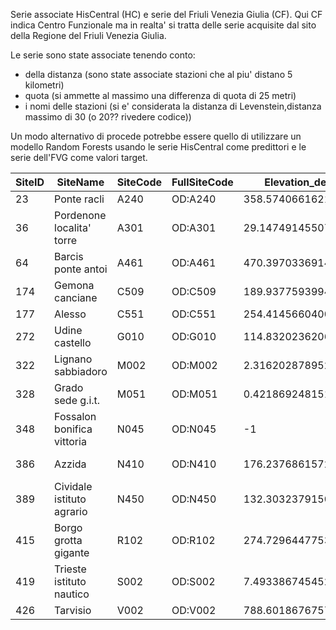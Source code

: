 Serie associate HisCentral (HC) e serie del Friuli Venezia Giulia (CF). Qui CF indica Centro Funzionale ma in realta' si tratta delle serie acquisite dal sito della Regione del Friuli Venezia Giulia.

Le serie sono state associate tenendo conto:
- della distanza (sono state associate stazioni che al piu' distano 5 kilometri)
- quota (si ammette al massimo una differenza di quota di 25 metri)
- i nomi delle stazioni (si e' considerata la distanza di Levenstein,distanza massimo di 30 (o 20?? rivedere codice))

Un modo alternativo di procede potrebbe essere quello di utilizzare un modello Random Forests usando le serie HisCentral come predittori e le serie dell'FVG come valori target.

| SiteID | SiteName                   | SiteCode | FullSiteCode | Elevation_dem      | Longitude_hc          | Latitude_hc           | cf                          | distanza    | quotaCF | quotaHC     | quotaGap    | associare | codice_cf | lat_cf       | lon_cf       | quota_cf |
|--------|----------------------------|----------|--------------|--------------------|--------------------|--------------------|-----------------------------|-------------|---------|-------------|-------------|-----------|--------|-----------|-----------|-------|
| 23     | Ponte racli                | A240     | OD:A240      | 358.5740661621094  | 12.7499            | 46.241199999999985 | Chievolis                   | 1921.69391  | 345     | 358.5740662 | 13.57406616 | 1         | CHI    | 46.254523 | 12.734044 | 345   |
| 36     | Pordenone localita' torre  | A301     | OD:A301      | 29.147491455078125 | 12.672699999999999 | 45.9682            | Pordenone                   | 1752.326218 | 23      | 29.14749146 | 6.147491455 | 1         | POR    | 45.953618 | 12.681257 | 23    |
| 64     | Barcis ponte antoi         | A461     | OD:A461      | 470.39703369140625 | 12.5749            | 46.1881            | Barcis                      | 641.4058612 | 468     | 470.3970337 | 2.397033691 | 1         | BAR    | 46.193202 | 12.571028 | 468   |
| 174    | Gemona canciane            | C509     | OD:C509      | 189.93775939941406 | 13.1363            | 46.26559999999999  | Gemona del friuli           | 1196.532354 | 184     | 189.9377594 | 5.937759399 | 1         | GEM    | 46.261297 | 13.122088 | 184   |
| 177    | Alesso                     | C551     | OD:C551      | 254.41456604003906 | 13.055599999999998 | 46.30919999999999  | Bordano                     | 3280.852822 | 230     | 254.414566  | 24.41456604 | 1         | BOR    | 46.332764 | 13.081196 | 230   |
| 272    | Udine castello             | G010     | OD:G010      | 114.83202362060547 | 13.2367            | 46.06489999999999  | Udine s.o.                  | 3393.037458 | 91      | 114.8320236 | 23.83202362 | 1         | UDI    | 46.035212 | 13.226672 | 91    |
| 322    | Lignano sabbiadoro         | M002     | OD:M002      | 2.3162028789520264 | 13.1212            | 45.686499999999995 | Lignano sabbiadoro          | 2647.27122  | 7       | 2.316202879 | 4.683797121 | 1         | LIG    | 45.701909 | 13.147078 | 7     |
| 328    | Grado sede g.i.t.          | M051     | OD:M051      | 0.4218692481517792 | 13.3947            | 45.6765            | Grado                       | 19.16026482 | 5       | 0.421869248 | 4.578130752 | 1         | GRD    | 45.6764   | 13.3945   | 5     |
| 348    | Fossalon bonifica vittoria | N045     | OD:N045      | -1                 | 13.4966            | 45.7341            | Fossalon                    | 3643.485984 | 0       | -1          | 1           | 1         | FOS    | 45.714768 | 13.458865 | 0     |
| 386    | Azzida                     | N410     | OD:N410      | 176.23768615722656 | 13.4947            | 46.11829999999999  | San pietro al natisone      | 759.0799337 | 160     | 176.2376862 | 16.23768616 | 1         | SPN    | 46.11426  | 13.486796 | 160   |
| 389    | Cividale istituto agrario  | N450     | OD:N450      | 132.30323791503906 | 13.418200000000002 | 46.09669999999999  | Cividale del friuli         | 1814.439796 | 127     | 132.3032379 | 5.303237915 | 1         | CIV    | 46.080442 | 13.420014 | 127   |
| 415    | Borgo grotta gigante       | R102     | OD:R102      | 274.7296447753906  | 13.7644            | 45.7094            | Borgo grotta gigante        | 21.97261766 | 275     | 274.7296448 | 0.270355225 | 1         | BGG    | 45.709385 | 13.764681 | 275   |
| 419    | Trieste istituto nautico   | S002     | OD:S002      | 7.493386745452881  | 13.764599999999998 | 45.6475            | Trieste molo f.lli bandiera | 1003.773722 | 1       | 7.493386745 | 6.493386745 | 1         | TRI    | 45.649996 | 13.752242 | 1     |
| 426    | Tarvisio                   | V002     | OD:V002      | 788.60186767578125 | 13.570099999999998 | 46.506299999999996 | Tarvisio                    | 1485.44428  | 794     | 788.6018677 | 5.398132324 | 1         | TAR    | 46.510775 | 13.551886 | 794   |
